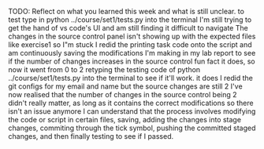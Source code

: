 TODO: Reflect on what you learned this week and what is still unclear.
to test type in
python ../course/set1/tests.py
into the terminal
I'm still trying to get the hand of vs code's UI and am still finding it difficult to navigate
The changes in the source control panel isn't showing up with the expected files like exercise1 so I"m stuck
I redid the printing task code onto the script and am continuously saving the modifications I'm making in my lab report to see if the number of changes increases in the source control
fun fact it does, so now it went from 0 to 2
retyping the testing code of python ../course/set1/tests.py into the terminal to see if it'll work. it does
I redid the git configs for my email and name but the source changes are still 2
I've now realised that the number of changes in the source control being 2 didn't really matter, as long as it contains the correct modifications so there isn't an issue anymore
I can understand that the process involves modifying the code or script in certain files, saving, adding the changes into stage changes, commiting through the tick symbol, pushing the committed staged changes, and then finally testing to see if I passed.